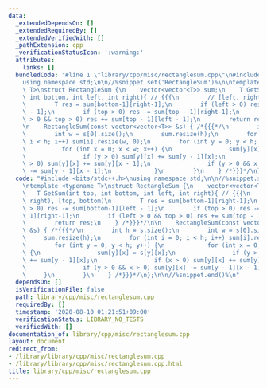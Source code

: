 ```yaml
---
data:
  _extendedDependsOn: []
  _extendedRequiredBy: []
  _extendedVerifiedWith: []
  _pathExtension: cpp
  _verificationStatusIcon: ':warning:'
  attributes:
    links: []
  bundledCode: "#line 1 \"library/cpp/misc/rectanglesum.cpp\"\n#include <bits/stdc++.h>\n\
    using namespace std;\n\n//%snippet.set('RectangleSum')%\n\ntemplate <typename\
    \ T>\nstruct RectangleSum {\n    vector<vector<T>> sum;\n    T GetSum(int top,\
    \ int bottom, int left, int right){ // {{{\n        // [left, right), [top, bottom)\n\
    \        T res = sum[bottom-1][right-1];\n        if (left > 0) res -= sum[bottom-1][left\
    \ - 1];\n        if (top > 0) res -= sum[top - 1][right-1];\n        if (left\
    \ > 0 && top > 0) res += sum[top - 1][left - 1];\n        return res;\n    } /*}}}*/\n\
    \n    RectangleSum(const vector<vector<T>> &s) { /*{{{*/\n        int h = s.size();\n\
    \        int w = s[0].size();\n        sum.resize(h);\n        for (int i = 0;\
    \ i < h; i++) sum[i].resize(w, 0);\n        for (int y = 0; y < h; y++) {\n  \
    \          for (int x = 0; x < w; x++) {\n                sum[y][x] = s[y][x];\n\
    \                if (y > 0) sum[y][x] += sum[y - 1][x];\n                if (x\
    \ > 0) sum[y][x] += sum[y][x - 1];\n                if (y > 0 && x > 0) sum[y][x]\
    \ -= sum[y - 1][x - 1];\n            }\n        }\n    } /*}}}*/\n};\n\n//%snippet.end()%\n"
  code: "#include <bits/stdc++.h>\nusing namespace std;\n\n//%snippet.set('RectangleSum')%\n\
    \ntemplate <typename T>\nstruct RectangleSum {\n    vector<vector<T>> sum;\n \
    \   T GetSum(int top, int bottom, int left, int right){ // {{{\n        // [left,\
    \ right), [top, bottom)\n        T res = sum[bottom-1][right-1];\n        if (left\
    \ > 0) res -= sum[bottom-1][left - 1];\n        if (top > 0) res -= sum[top -\
    \ 1][right-1];\n        if (left > 0 && top > 0) res += sum[top - 1][left - 1];\n\
    \        return res;\n    } /*}}}*/\n\n    RectangleSum(const vector<vector<T>>\
    \ &s) { /*{{{*/\n        int h = s.size();\n        int w = s[0].size();\n   \
    \     sum.resize(h);\n        for (int i = 0; i < h; i++) sum[i].resize(w, 0);\n\
    \        for (int y = 0; y < h; y++) {\n            for (int x = 0; x < w; x++)\
    \ {\n                sum[y][x] = s[y][x];\n                if (y > 0) sum[y][x]\
    \ += sum[y - 1][x];\n                if (x > 0) sum[y][x] += sum[y][x - 1];\n\
    \                if (y > 0 && x > 0) sum[y][x] -= sum[y - 1][x - 1];\n       \
    \     }\n        }\n    } /*}}}*/\n};\n\n//%snippet.end()%\n"
  dependsOn: []
  isVerificationFile: false
  path: library/cpp/misc/rectanglesum.cpp
  requiredBy: []
  timestamp: '2020-08-10 01:21:51+09:00'
  verificationStatus: LIBRARY_NO_TESTS
  verifiedWith: []
documentation_of: library/cpp/misc/rectanglesum.cpp
layout: document
redirect_from:
- /library/library/cpp/misc/rectanglesum.cpp
- /library/library/cpp/misc/rectanglesum.cpp.html
title: library/cpp/misc/rectanglesum.cpp
---
```

